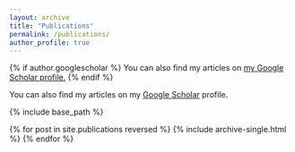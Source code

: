 ```yaml
---
layout: archive
title: "Publications"
permalink: /publications/
author_profile: true
---
```


{% if author.googlescholar %}
  You can also find my articles on <u><a href="{{author.googlescholar}}">my Google Scholar profile</a>.</u>
{% endif %}

You can also find my articles on my [Google Scholar](https://scholar.google.com/citations?user=fB_YSmQAAAAJ&hl=en) profile.

{% include base_path %}

{% for post in site.publications reversed %}
  {% include archive-single.html %}
{% endfor %}
